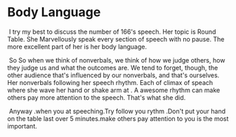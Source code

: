 # Body Language

​	I try my best to discuss the number of 166's speech.  Her topic is Round Table. She  Marvellously speak every section of speech with no pause. The more excellent part of her is her body language.

​	So So when we think of nonverbals, we think of how we judge others, how they judge us and what the outcomes are. We tend to forget, though, the other audience that's influenced by our nonverbals, and that's ourselves. Her nonverbals following her speech rhythm. Each of climax of speach where she wave her hand or shake arm at .  A awesome rhythm can make others pay more attention to the speech. That's what she did.

​	Anyway .when you at speeching.Try follow you rythm .Don't put your hand on the table last over 5 minutes.make others pay attention to you is the most important.

